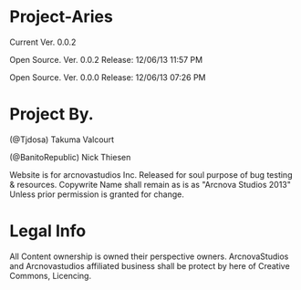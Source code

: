 Project-Aries
=============
Current Ver. 0.0.2

Open Source. Ver. 0.0.2  Release: 12/06/13 11:57 PM

Open Source. Ver. 0.0.0  Release: 12/06/13 07:26 PM



Project By.
==================
(@Tjdosa) Takuma Valcourt

(@BanitoRepublic) Nick Thiesen

Website is for arcnovastudios Inc. 
Released for soul purpose of bug testing & resources. 
Copywrite Name shall remain as is as "Arcnova Studios 2013" Unless prior permission is granted for change.




Legal Info
======================
All Content ownership is owned their perspective owners.
ArcnovaStudios and Arcnovastudios affiliated business shall be protect by here of  Creative Commons, Licencing.
